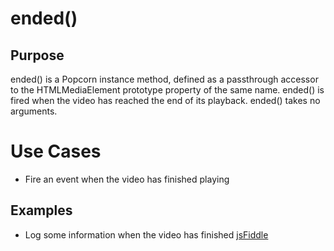 # ended() #

## Purpose ##

ended() is a Popcorn instance method, defined as a passthrough accessor to the HTMLMediaElement prototype property of the same name. ended() is fired when the video has reached the end of its playback. ended() takes no arguments.

# Use Cases #

* Fire an event when the video has finished playing

## Examples ##

* Log some information when the video has finished [jsFiddle](http://jsfiddle.net/popcornjs/hUYmK/1/)
